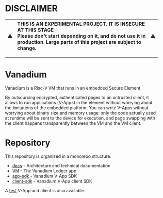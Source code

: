 # DISCLAIMER

:warning: | THIS IS AN EXPERIMENTAL PROJECT. IT IS INSECURE AT THIS STAGE<br/>Please don't start depending on it, and do not use it in production. Large parts of this project are subject to change. | :warning:
:---: | :--- | :---

---

# Vanadium

Vanadium is a Risc-V VM that runs in an embedded Secure Element.

By outsourcing encrypted, authenticated pages to an untrusted client, it allows to run applications (V-Apps) in the element without worrying about the limitations of the embedded platform. You can write V-Apps without worrying about binary size and memory usage: only the code actually used at runtime will be sent to the device for execution, and page swapping with the client happens transparently between the VM and the VM client.


# Repository

This repository is organized in a monorepo structure.

* [docs](docs) - Architecture and technical documentation
* [VM](vm) - The Vanadium Ledger app
* [app-sdk](app-sdk) - Vanadium V-App SDK 
* [client-sdk](client-sdk) - Vanadium V-App client SDK

A [test](apps/test) V-App and client is also available.
